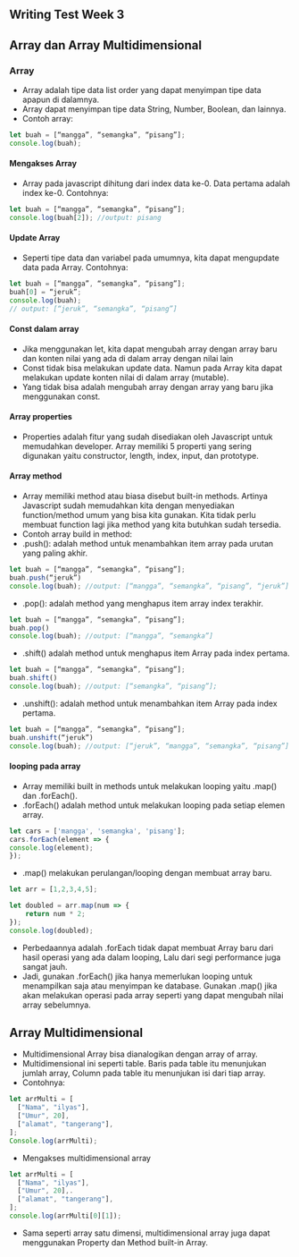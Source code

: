 ## Writing Test Week 3
## Array dan Array Multidimensional
### Array
- Array adalah tipe data list order yang dapat menyimpan tipe data apapun di dalamnya.
- Array dapat menyimpan tipe data String, Number, Boolean, dan lainnya.
- Contoh array:
```javascript
let buah = [“mangga”, “semangka”, “pisang”];
console.log(buah);
```
#### Mengakses Array
- Array pada javascript dihitung dari index data ke-0. Data pertama adalah index ke-0. Contohnya:
```javascript
let buah = [“mangga”, “semangka”, “pisang”];
console.log(buah[2]); //output: pisang
```
#### Update Array
- Seperti tipe data dan variabel pada umumnya, kita dapat mengupdate data pada Array. Contohnya:
```javascript
let buah = [“mangga”, “semangka”, “pisang”];
buah[0] = “jeruk”;
console.log(buah);
// output: [“jeruk”, “semangka”, “pisang”]
```
#### Const dalam array
- Jika menggunakan let, kita dapat mengubah array  dengan array baru dan konten nilai yang ada di dalam array dengan nilai lain
- Const tidak bisa melakukan update data. Namun pada Array kita dapat melakukan update konten nilai di dalam array (mutable).
- Yang tidak bisa adalah mengubah array dengan array yang baru jika menggunakan const.
#### Array properties
- Properties adalah fitur yang sudah disediakan oleh Javascript untuk memudahkan developer. Array memiliki 5 properti yang sering digunakan yaitu constructor, length, index, input, dan prototype.
#### Array method
- Array memiliki method atau biasa disebut built-in methods. Artinya Javascript sudah memudahkan kita dengan menyediakan function/method umum yang bisa kita gunakan. Kita tidak perlu membuat function lagi jika method yang kita butuhkan sudah tersedia.
- Contoh array build in method:
- .push(): adalah method untuk menambahkan item  array pada urutan yang paling akhir.
```javascript
let buah = [“mangga”, “semangka”, “pisang”];
buah.push(“jeruk”)
console.log(buah); //output: [“mangga”, “semangka”, “pisang”, “jeruk”]
```
- .pop(): adalah method yang menghapus item array index terakhir.
```javascript
let buah = [“mangga”, “semangka”, “pisang”];
buah.pop()
console.log(buah); //output: [“mangga”, “semangka”]
```
- .shift() adalah method untuk menghapus item Array pada index pertama.
```javascript
let buah = [“mangga”, “semangka”, “pisang”];
buah.shift()
console.log(buah); //output: [“semangka”, “pisang”];
```
- .unshift(): adalah method untuk menambahkan item Array pada index pertama.
```javascript
let buah = [“mangga”, “semangka”, “pisang”];
buah.unshift(“jeruk”)
console.log(buah); //output: [“jeruk”, “mangga”, “semangka”, “pisang”]
```
#### looping pada array
- Array memiliki built in methods untuk melakukan looping yaitu .map() dan .forEach().
- .forEach() adalah method untuk melakukan looping pada setiap elemen array.
```javascript
let cars = ['mangga', 'semangka', 'pisang'];
cars.forEach(element => {
console.log(element);
}); 
```
- .map() melakukan perulangan/looping dengan membuat array baru.
```javascript
let arr = [1,2,3,4,5];

let doubled = arr.map(num => {
    return num * 2;
});
console.log(doubled);
```
- Perbedaannya adalah .forEach tidak dapat membuat Array baru dari hasil operasi yang ada dalam looping, Lalu dari segi performance juga sangat jauh.
- Jadi, gunakan .forEach() jika hanya memerlukan looping untuk menampilkan saja atau menyimpan ke database. Gunakan .map() jika akan melakukan operasi pada array seperti yang dapat mengubah nilai array sebelumnya.
## Array Multidimensional
- Multidimensional Array bisa dianalogikan dengan array of array.
- Multidimensional ini seperti table. Baris pada table itu menunjukan jumlah array, Column pada table itu menunjukan isi dari tiap array.
- Contohnya:
```javascript
let arrMulti = [
  ["Nama", "ilyas"],
  ["Umur", 20],
  ["alamat", "tangerang"],
];
Console.log(arrMulti);
```
- Mengakses multidimensional array
```javascript
let arrMulti = [
  ["Nama", "ilyas"],
  ["Umur", 20],.
  ["alamat", "tangerang"],
];
console.log(arrMulti[0][1]);
```
- Sama seperti array satu dimensi, multidimensional array juga dapat menggunakan Property dan Method built-in Array.

